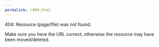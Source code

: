 ```yaml
---
permalink: /404.html
---
```


404: Resource (page/file) was not found.

Make sure you have the URL correct, otherwise the resource may have been moved/deleted.
